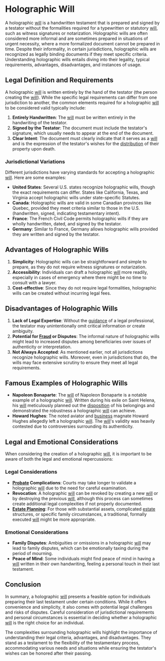 # Holographic Will

A holographic [will](../w/will.md) is a handwritten testament that is prepared and signed by a testator without the formalities required for a typewritten or statutory [will](../w/will.md), such as witness signatures or notarization. Holographic wills are often considered more informal and are sometimes prepared in situations of urgent necessity, where a more formalized document cannot be prepared in time. Despite their informality, in certain jurisdictions, holographic wills are recognized as legally binding documents if they meet specific criteria. Understanding holographic wills entails diving into their legality, typical requirements, advantages, disadvantages, and instances of usage.

## Legal Definition and Requirements

A holographic [will](../w/will.md) is written entirely by the hand of the testator (the person creating the [will](../w/will.md)). While the specific legal requirements can differ from one jurisdiction to another, the common elements required for a holographic [will](../w/will.md) to be considered valid typically include:

1. **Entirely Handwritten**: The [will](../w/will.md) must be written entirely in the handwriting of the testator.
2. **Signed by the Testator**: The document must include the testator's signature, which usually needs to appear at the end of the document.
3. **Clear Intent**: The document must clearly indicate that it serves as a [will](../w/will.md) and is the expression of the testator's wishes for the [distribution](../d/distribution.md) of their property upon death.

### Jurisdictional Variations

Different jurisdictions have varying standards for accepting a holographic [will](../w/will.md). Here are some examples:

- **United States**: Several U.S. states recognize holographic wills, though the exact requirements can differ. States like California, Texas, and Virginia accept holographic wills under state-specific Statutes. 
- **Canada**: Holographic wills are valid in some Canadian provinces like Quebec, provided they meet criteria similar to those in the U.S. (handwritten, signed, indicating testamentary intent).
- **France**: The French Civil Code permits holographic wills if they are wholly handwritten, dated, and signed by the testator.
- **Germany**: Similar to France, Germany allows holographic wills provided they are written and signed by the testator.

## Advantages of Holographic Wills

1. **Simplicity**: Holographic wills can be straightforward and simple to prepare, as they do not require witness signatures or notarization.
2. **Accessibility**: Individuals can draft a holographic [will](../w/will.md) more readily, especially in cases of emergency where there might be no time to consult with a lawyer.
3. **Cost-effective**: Since they do not require legal formalities, holographic wills can be created without incurring legal fees.

## Disadvantages of Holographic Wills

1. **Lack of Legal Expertise**: Without the [guidance](../g/guidance.md) of a legal professional, the testator may unintentionally omit critical information or create ambiguity.
2. **Potential for [Fraud](../f/fraud.md) or Disputes**: The informal nature of holographic wills might lead to increased disputes among beneficiaries over issues of authenticity or interpretation.
3. **Not Always Accepted**: As mentioned earlier, not all jurisdictions recognize holographic wills. Moreover, even in jurisdictions that do, the wills may face extensive scrutiny to ensure they meet all legal requirements.

## Famous Examples of Holographic Wills

- **Napoleon Bonaparte**: The [will](../w/will.md) of Napoleon Bonaparte is a notable example of a holographic [will](../w/will.md). Written during his exile on Saint Helena, his [will](../w/will.md) meticulously planned out the [disposition](../d/disposition.md) of his belongings and demonstrated the robustness a holographic [will](../w/will.md) can achieve.
- **Howard Hughes**: The noted aviator and [business](../b/business.md) magnate Howard Hughes allegedly left a holographic [will](../w/will.md). The [will](../w/will.md)'s validity was heavily contested due to controversies surrounding its authenticity.

## Legal and Emotional Considerations

When considering the creation of a holographic [will](../w/will.md), it is important to be aware of both the legal and emotional repercussions:

### Legal Considerations

- **[Probate](../p/probate.md) Complications**: Courts may take longer to validate a holographic [will](../w/will.md) due to the need for careful examination.
- **Revocation**: A holographic [will](../w/will.md) can be revoked by creating a new [will](../w/will.md) or by destroying the previous [will](../w/will.md), although this process can sometimes create additional legal complexities if not properly documented.
- **[Estate Planning](../e/estate_planning.md)**: For those with substantial assets, complicated [estate](../e/estate.md) structures, or specific family circumstances, a traditional, formally executed [will](../w/will.md) might be more appropriate.

### Emotional Considerations

- **Family Disputes**: Ambiguities or omissions in a holographic [will](../w/will.md) may lead to family disputes, which can be emotionally taxing during the period of mourning.
- **Peace of Mind**: Some individuals might find peace of mind in having a [will](../w/will.md) written in their own handwriting, feeling a personal touch in their last testament.

## Conclusion

In summary, a holographic [will](../w/will.md) presents a feasible option for individuals preparing their last testament under certain conditions. While it offers convenience and simplicity, it also comes with potential legal challenges and risks of disputes. Careful consideration of jurisdictional requirements and personal circumstances is essential in deciding whether a holographic [will](../w/will.md) is the right choice for an individual.

The complexities surrounding holographic wills highlight the importance of understanding their legal criteria, advantages, and disadvantages. They stand as a testament to the flexibility of the testamentary process, accommodating various needs and situations while ensuring the testator's wishes can be honored after their passing.